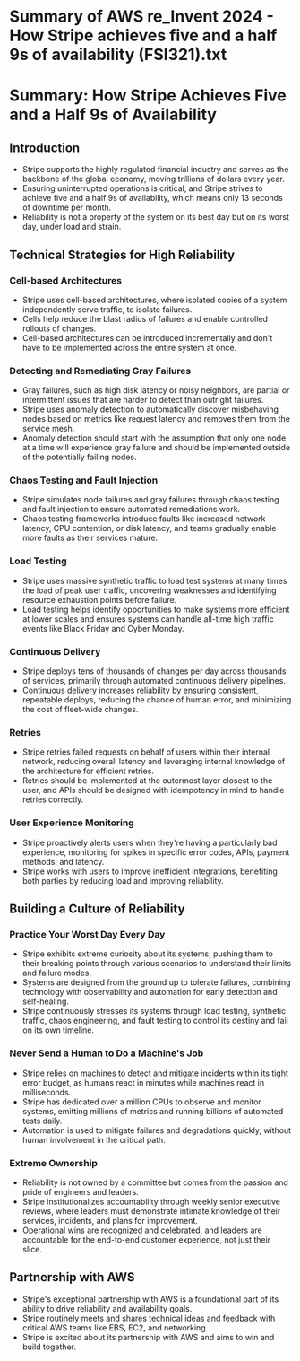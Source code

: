 # Summary of AWS re_Invent 2024 - How Stripe achieves five and a half 9s of availability (FSI321).txt

# Summary: How Stripe Achieves Five and a Half 9s of Availability

## Introduction

- Stripe supports the highly regulated financial industry and serves as the backbone of the global economy, moving trillions of dollars every year.
- Ensuring uninterrupted operations is critical, and Stripe strives to achieve five and a half 9s of availability, which means only 13 seconds of downtime per month.
- Reliability is not a property of the system on its best day but on its worst day, under load and strain.

## Technical Strategies for High Reliability

### Cell-based Architectures

- Stripe uses cell-based architectures, where isolated copies of a system independently serve traffic, to isolate failures.
- Cells help reduce the blast radius of failures and enable controlled rollouts of changes.
- Cell-based architectures can be introduced incrementally and don't have to be implemented across the entire system at once.

### Detecting and Remediating Gray Failures

- Gray failures, such as high disk latency or noisy neighbors, are partial or intermittent issues that are harder to detect than outright failures.
- Stripe uses anomaly detection to automatically discover misbehaving nodes based on metrics like request latency and removes them from the service mesh.
- Anomaly detection should start with the assumption that only one node at a time will experience gray failure and should be implemented outside of the potentially failing nodes.

### Chaos Testing and Fault Injection

- Stripe simulates node failures and gray failures through chaos testing and fault injection to ensure automated remediations work.
- Chaos testing frameworks introduce faults like increased network latency, CPU contention, or disk latency, and teams gradually enable more faults as their services mature.

### Load Testing

- Stripe uses massive synthetic traffic to load test systems at many times the load of peak user traffic, uncovering weaknesses and identifying resource exhaustion points before failure.
- Load testing helps identify opportunities to make systems more efficient at lower scales and ensures systems can handle all-time high traffic events like Black Friday and Cyber Monday.

### Continuous Delivery

- Stripe deploys tens of thousands of changes per day across thousands of services, primarily through automated continuous delivery pipelines.
- Continuous delivery increases reliability by ensuring consistent, repeatable deploys, reducing the chance of human error, and minimizing the cost of fleet-wide changes.

### Retries

- Stripe retries failed requests on behalf of users within their internal network, reducing overall latency and leveraging internal knowledge of the architecture for efficient retries.
- Retries should be implemented at the outermost layer closest to the user, and APIs should be designed with idempotency in mind to handle retries correctly.

### User Experience Monitoring

- Stripe proactively alerts users when they're having a particularly bad experience, monitoring for spikes in specific error codes, APIs, payment methods, and latency.
- Stripe works with users to improve inefficient integrations, benefiting both parties by reducing load and improving reliability.

## Building a Culture of Reliability

### Practice Your Worst Day Every Day

- Stripe exhibits extreme curiosity about its systems, pushing them to their breaking points through various scenarios to understand their limits and failure modes.
- Systems are designed from the ground up to tolerate failures, combining technology with observability and automation for early detection and self-healing.
- Stripe continuously stresses its systems through load testing, synthetic traffic, chaos engineering, and fault testing to control its destiny and fail on its own timeline.

### Never Send a Human to Do a Machine's Job

- Stripe relies on machines to detect and mitigate incidents within its tight error budget, as humans react in minutes while machines react in milliseconds.
- Stripe has dedicated over a million CPUs to observe and monitor systems, emitting millions of metrics and running billions of automated tests daily.
- Automation is used to mitigate failures and degradations quickly, without human involvement in the critical path.

### Extreme Ownership

- Reliability is not owned by a committee but comes from the passion and pride of engineers and leaders.
- Stripe institutionalizes accountability through weekly senior executive reviews, where leaders must demonstrate intimate knowledge of their services, incidents, and plans for improvement.
- Operational wins are recognized and celebrated, and leaders are accountable for the end-to-end customer experience, not just their slice.

## Partnership with AWS

- Stripe's exceptional partnership with AWS is a foundational part of its ability to drive reliability and availability goals.
- Stripe routinely meets and shares technical ideas and feedback with critical AWS teams like EBS, EC2, and networking.
- Stripe is excited about its partnership with AWS and aims to win and build together.